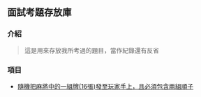 ## 面試考題存放庫

### 介紹
> 這是用來存放我所考過的題目，當作紀錄還有反省

### 項目
 - [隨機把麻將中的一組牌(16張)發至玩家手上，且必須包含兩組順子](/*/Interview/IGS.Exam/Mahjong/)
 
